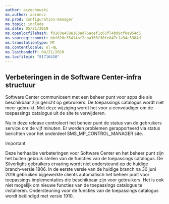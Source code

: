 ```yaml
---
author: aczechowski
ms.author: aaroncz
ms.prod: configuration-manager
ms.topic: include
ms.date: 05/21/2019
ms.openlocfilehash: f0103e458e163ad76acef1c65f74bd9cf0e954d5
ms.sourcegitcommit: bbf820c35414bf2cba356f30fe047c1a34c5384d
ms.translationtype: MT
ms.contentlocale: nl-NL
ms.lasthandoff: 04/21/2020
ms.locfileid: "81716430"
---
```

## <a name="software-center-infrastructure-improvements"></a><a name="bkmk_swctr"></a>Verbeteringen in de Software Center-infra structuur

<!--3555950-->

Software Center communiceert met een beheer punt voor apps die als beschikbaar zijn gericht op gebruikers. De toepassings catalogus wordt niet meer gebruikt. Met deze wijziging wordt het voor u eenvoudiger om de toepassings catalogus uit de site te verwijderen.

Nu in deze release controleert het beheer punt de status van de gebruikers service om de vijf minuten. Er worden problemen gerapporteerd via status berichten voor het onderdeel SMS_MP_CONTROL_MANAGER site.

> [!Important]  
> Deze herhaalde verbeteringen voor Software Center en het beheer punt zijn het buiten gebruik stellen van de functies van de toepassings catalogus. De Silverlight-gebruikers ervaring wordt niet ondersteund op de huidige branch-versie 1806. In de eerste versie van de huidige branch na 30 juni 2019 gebruiken bijgewerkte clients automatisch het beheer punt voor toepassings implementaties die beschikbaar zijn voor gebruikers. Het is ook niet mogelijk om nieuwe functies van de toepassings catalogus te installeren. Ondersteuning voor de functies van de toepassings catalogus wordt beëindigd met versie 1910.  
